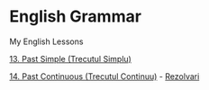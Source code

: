 # English Grammar

My English Lessons

[13. Past Simple (Trecutul Simplu)](../master/13.Past_Simple_Trecutul_simplu.md)

[14. Past Continuous (Trecutul Continuu)](../master/14.Past_Continuous_Trecutul_Continuu.md) - [Rezolvari](../master/14.Past_Continuous_Trecutul_Continuu_Solution.md) 
